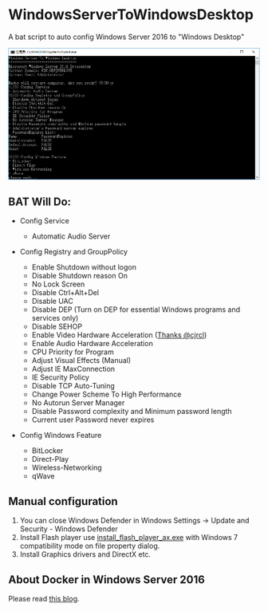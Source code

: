 # WindowsServerToWindowsDesktop

A bat script to auto config Windows Server 2016 to "Windows Desktop"

<img src="demo.png" width="979" />

## BAT Will Do:
* Config Service
	- Automatic Audio Server

* Config Registry and GroupPolicy
	- Enable Shutdown without logon
	- Disable Shutdown reason On
	- No Lock Screen
	- Disable Ctrl+Alt+Del	
	- Disable UAC
	- Disable DEP (Turn on DEP for essential Windows programs and services only)
	- Disable SEHOP
	- Enable Video Hardware Acceleration ([Thanks @cjrcl](https://forums.mydigitallife.net/threads/poweshell-script-enabling-gfx-hw-acceleration-in-windows-server-2016.72294/))
	- Enable Audio Hardware Acceleration
	- CPU Priority for Program
	- Adjust Visual Effects (Manual)
	- Adjust IE MaxConnection
	- IE Security Policy
	- Disable TCP Auto-Tuning
	- Change Power Scheme To High Performance
	- No Autorun Server Manager
	- Disable Password complexity and Minimum password length
	- Current user Password never expires

* Config Windows Feature
	- BitLocker
	- Direct-Play
	- Wireless-Networking
	- qWave

## Manual configuration
1. You can close Windows Defender in Windows Settings -> Update and Security - Windows Defender
2. Install Flash player use [install_flash_player_ax.exe](http://fpdownload.macromedia.com/pub/flashplayer/latest/help/install_flash_player_ax.exe) with Windows 7 compatibility mode on file property dialog.
3. Install Graphics drivers and DirectX etc.

## About Docker in Windows Server 2016
Please read [this blog](https://blog.docker.com/2016/09/build-your-first-docker-windows-server-container/).
